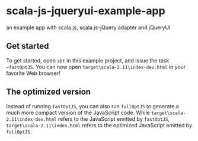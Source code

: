 scala-js-jqueryui-example-app
=============================

an example app with scala.js, scala.js-jQuery adapter and jQueryUI

## Get started

To get started, open `sbt` in this example project, and issue the task
`~fastOptJS`.
You can now open `target\scala-2.11\index-dev.html` in your favorite Web browser!

## The optimized version

Instead of running `fastOptJS`, you can also run `fullOptJS` to generate
a much more compact version of the JavaScript code. While `target\scala-2.11\index-dev.html`
refers to the JavaScript emitted by `fastOptJS`, `target\scala-2.11\index.html` refers to the
optimized JavaScript emitted by `fullOptJS`.
